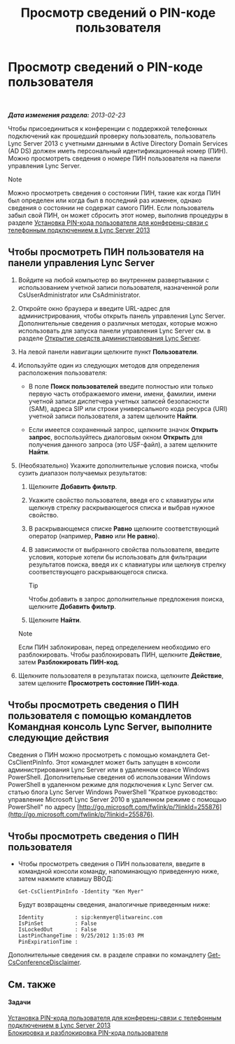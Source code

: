 ﻿---
title: Просмотр сведений о PIN-коде пользователя
TOCTitle: Просмотр сведений о PIN-коде пользователя
ms:assetid: 59e38117-8112-4851-82ac-a746ffa0f89d
ms:mtpsurl: https://technet.microsoft.com/ru-ru/library/JJ688067(v=OCS.15)
ms:contentKeyID: 49888005
ms.date: 05/19/2016
mtps_version: v=OCS.15
ms.translationtype: HT
---

# Просмотр сведений о PIN-коде пользователя

 

_**Дата изменения раздела:** 2013-02-23_

Чтобы присоединиться к конференции с поддержкой телефонных подключений как прошедший проверку пользователь, пользователь Lync Server 2013 с учетными данными в Active Directory Domain Services (AD DS) должен иметь персональный идентификационный номер (ПИН). Можно просмотреть сведения о номере ПИН пользователя на панели управления Lync Server.

> [!note]  
> Можно просмотреть сведения о состоянии ПИН, такие как когда ПИН был определен или когда был в последний раз изменен, однако сведения о состоянии не содержат самого ПИН. Если пользователь забыл свой ПИН, он может сбросить этот номер, выполнив процедуры в разделе <a href="lync-server-2013-set-a-user-s-dial-in-conferencing-pin.md">Установка PIN-кода пользователя для конференц-связи с телефонным подключением в Lync Server 2013</a>

## Чтобы просмотреть ПИН пользователя на панели управления Lync Server

1.  Войдите на любой компьютер во внутреннем развертывании с использованием учетной записи пользователя, назначенной роли CsUserAdministrator или CsAdministrator.

2.  Откройте окно браузера и введите URL-адрес для администрирования, чтобы открыть панель управления Lync Server. Дополнительные сведения о различных методах, которые можно использовать для запуска панели управления Lync Server см. в разделе [Открытие средств администрирования Lync Server](lync-server-2013-open-lync-server-administrative-tools.md).

3.  На левой панели навигации щелкните пункт **Пользователи**.

4.  Используйте один из следующих методов для определения расположения пользователя:
    
      - В поле **Поиск пользователей** введите полностью или только первую часть отображаемого имени, имени, фамилии, имени учетной записи диспетчера учетных записей безопасности (SAM), адреса SIP или строки универсального кода ресурса (URI) учетной записи пользователя, а затем щелкните **Найти**.
    
      - Если имеется сохраненный запрос, щелкните значок **Открыть запрос**, воспользуйтесь диалоговым окном **Открыть** для получения данного запроса (это USF-файл), а затем щелкните **Найти**.

5.  (Необязательно) Укажите дополнительные условия поиска, чтобы сузить диапазон получаемых результатов:
    
    1.  Щелкните **Добавить фильтр**.
    
    2.  Укажите свойство пользователя, введя его с клавиатуры или щелкнув стрелку раскрывающегося списка и выбрав нужное свойство.
    
    3.  В раскрывающемся списке **Равно** щелкните соответствующий оператор (например, **Равно** или **Не равно**).
    
    4.  В зависимости от выбранного свойства пользователя, введите условия, которые хотели бы использовать для фильтрации результатов поиска, введя их с клавиатуры или щелкнув стрелку соответствующего раскрывающегося списка.
        

        > [!TIP]
        > Чтобы добавить в запрос дополнительные предложения поиска, щелкните <STRONG>Добавить фильтр</STRONG>.

    
    5.  Щелкните **Найти**.
    
    > [!note]  
    > Если ПИН заблокирован, перед определением необходимо его разблокировать. Чтобы разблокировать ПИН, щелкните <strong>Действие</strong>, затем <strong>Разблокировать ПИН-код</strong>.

6.  Щелкните пользователя в результатах поиска, щелкните **Действие**, затем щелкните **Просмотреть состояние ПИН-кода**.

## Чтобы просмотреть сведения о ПИН пользователя с помощью командлетов Командная консоль Lync Server, выполните следующие действия

Сведения о ПИН можно просмотреть с помощью командлета Get-CsClientPinInfo. Этот командлет может быть запущен в консоли администрирования Lync Server или в удаленном сеансе Windows PowerShell. Дополнительные сведения об использовании Windows PowerShell в удаленном режиме для подключения к Lync Server см. статью блога Lync Server Windows PowerShell "Краткое руководство: управление Microsoft Lync Server 2010 в удаленном режиме с помощью PowerShell" по адресу [http://go.microsoft.com/fwlink/p/?linkId=255876](http://go.microsoft.com/fwlink/p/?linkid=255876).

## Чтобы просмотреть сведения о ПИН пользователя

  - Чтобы просмотреть сведения о ПИН пользователя, введите в командной консоли команду, напоминающую приведенную ниже, затем нажмите клавишу ВВОД:
    
        Get-CsClientPinInfo -Identity "Ken Myer"
    
    Будут возвращены сведения, аналогичные приведенным ниже:
    
        Identity          : sip:kenmyer@litwareinc.com
        IsPinSet          : False
        IsLockedOut       : False
        LastPinChangeTime : 9/25/2012 1:35:03 PM
        PinExpirationTime :

Дополнительные сведения см. в разделе справки по командлету [Get-CsConferenceDisclaimer](https://docs.microsoft.com/en-us/powershell/module/skype/Get-CsConferenceDisclaimer).

## См. также

#### Задачи

[Установка PIN-кода пользователя для конференц-связи с телефонным подключением в Lync Server 2013](lync-server-2013-set-a-user-s-dial-in-conferencing-pin.md)  
[Блокировка и разблокировка PIN-кода пользователя](lync-server-2013-lock-or-unlock-a-user-pin.md)

